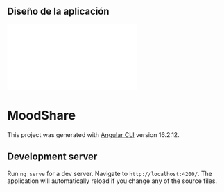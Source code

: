 
## Diseño de la aplicación

![Texto alternativo](src/assets/img/mood-pdf/diseno-app.pdf "Diseño de la app")


# MoodShare

This project was generated with [Angular CLI](https://github.com/angular/angular-cli) version 16.2.12.

## Development server

Run `ng serve` for a dev server. Navigate to `http://localhost:4200/`. The application will automatically reload if you change any of the source files.


